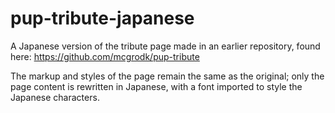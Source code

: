 # pup-tribute-japanese
A Japanese version of the tribute page made in an earlier repository, found here: https://github.com/mcgrodk/pup-tribute

The markup and styles of the page remain the same as the original; only the page content is rewritten in Japanese, with a font imported to style the Japanese characters.
